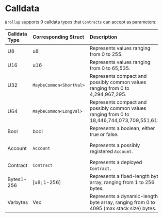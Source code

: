 # Calldata
`Brollup` supports 9 calldata types that `Contracts` can accept as parameters:

| Calldata Type    | Corresponding Struct   | Description                                                                                 | DA Bitsize    | Stack Bytesize |
|:-----------------|:-----------------------|:--------------------------------------------------------------------------------------------|:--------------|:---------------|
| U8               | u8                     | Represents values ranging from 0 to 255.                                                    | 8 bits        | 1 byte         |
| U16              | u16                    | Represents values ranging from 0 to 65,535.                                                 | 16 bits       | 2 bytes        |
| U32              | `MaybeCommon<ShortVal>`| Represents compact and possibly common values ranging from 0 to 4,294,967,295.              | 7-35 bits     | 4 bytes        |
| U64              | `MaybeCommon<LongVal>` | Represents compact and possibly common values ranging from 0 to 18,446,744,073,709,551,615. | 7-68 bits     | 8 bytes        |
| Bool             | bool                   | Represents a boolean; either true or false.                                                 | 1 bit         | 0 or 1 byte    |
| Account          | `Account`              | Represents a possibly registered `Account`.                                                 | 11-257 bits   | 32 bytes       |
| Contract         | `Contract`             | Represents a deployed `Contract`.                                                           | 10-34 bits    | 32 bytes       |
| Bytes1-256       | [u8; 1-256]            | Represents a fixed-length byte array, ranging from 1 to 256 bytes.                          | 8-2048 bits   | 1-256 bytes    |
| Varbytes         | Vec<u8>                | Represents a dynamic-length byte array, ranging from 0 to 4095 (max stack size) bytes.      | 12-32780 bits | 0-4096 bytes   |
